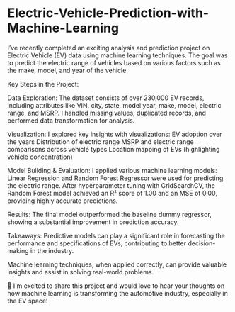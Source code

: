 # Electric-Vehicle-Prediction-with-Machine-Learning

I’ve recently completed an exciting analysis and prediction project on Electric Vehicle (EV) data using machine learning techniques. The goal was to predict the electric range of vehicles based on various factors such as the make, model, and year of the vehicle.

Key Steps in the Project:

Data Exploration:
 The dataset consists of over 230,000 EV records, including attributes like VIN, city, state, model year, make, model, electric range, and MSRP. I handled missing values, duplicated records, and performed data transformation for analysis.

Visualization:
 I explored key insights with visualizations:
EV adoption over the years
Distribution of electric range
MSRP and electric range comparisons across vehicle types
Location mapping of EVs (highlighting vehicle concentration)

Model Building & Evaluation:
 I applied various machine learning models:
Linear Regression and Random Forest Regressor were used for predicting the electric range.
After hyperparameter tuning with GridSearchCV, the Random Forest model achieved an R² score of 1.00 and an MSE of 0.00, providing highly accurate predictions.

Results:
 The final model outperformed the baseline dummy regressor, showing a substantial improvement in prediction accuracy.

Takeaways:
Predictive models can play a significant role in forecasting the performance and specifications of EVs, contributing to better decision-making in the industry.

Machine learning techniques, when applied correctly, can provide valuable insights and assist in solving real-world problems.

🔗 I'm excited to share this project and would love to hear your thoughts on how machine learning is transforming the automotive industry, especially in the EV space!
